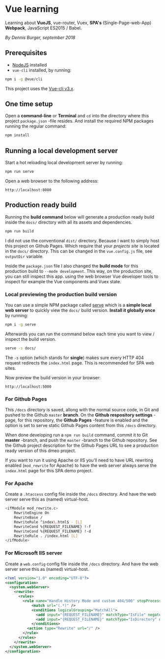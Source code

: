 # Vue learning

Learning about **VueJS**, vue-router, Vuex, **SPA's** (Single-Page-web-App) **Webpack**, JavaScript ES2015 / Babel.

*By Dennis Burger, september 2018*

## Prerequisites

* [NodeJS](https://nodejs.org/en/) installed
* `vue-cli` installed, by running:

```bash
npm i -g @vue/cli
```

This project uses the [Vue-cli v3.x](https://cli.vuejs.org/).

## One time setup

Open a **command-line** or **Terminal** and `cd` into the directory where this project `package.json` -file resides. And install the required NPM packages running the regular command:

``` bash
npm install
```

## Running a local development server

Start a hot reloading local development server by running:

```bash
npm run serve
```

Open a web browser to the following address:

	http://localhost:8080

## Production ready build

Running the **build command** below will generate a production ready build inside the `docs/` directory with all its assets and dependencies.

```bash
npm run build
```

I did not use the conventional `dist/` directory. Because I want to simply host this project on Github Pages. Which require that your *projects site* is located in the `docs/` directory. This can be changed in the `vue.config.js` file, see `outputDir` variable.

Inside the `package.json` file I also changed the **build mode** for this production build to `--mode development`. This way, on the production site, you can still inspect this app. using the web browser Vue developer tools to inspect for example the Vue components and Vuex state.

### Local previewing the production build version

You can use a simple NPM package called [serve](https://www.npmjs.com/package/serve) which is a **simple local web server** to quickly view the `docs/` build version. **Install it globally once** by running:

```bash
npm i -g serve
```

Afterwards you can run the command below each time you want to view / inspect the build version.

```bash
serve -s docs/
```

The `-s` option (which stands for **single**) makes sure every HTTP 404 request redirects the `index.html` page. This is recommended for SPA web sites.

Now preview the build version in your browser:

	http://localhost:5000

### For Github Pages

This `/docs` directory is saved, allong with the normal source code, in Git and pushed to the Github `master` **branch**. On the **Github respository settings** -page, for this repository, the **Github Pages** -feature is enabled and the option is set to serve static Github Pages content from this `/docs` directory. 

When done developing run a `npm run build` command, commit it to Git **master** -branch, and push the `master` -branch to the Github repository. See the Github project description for the Github Pages URL to see a production ready version of this dmeo project.

If you want to run it using Apache or IIS you'll need to have URL rewriting enabled (`mod_rewrite` for Apache) to have the web server always serve the `index.html` page for this SPA demo project.

### For Apache

Create a `.htaccess` config file inside the `/docs` directory. And have the web server serve this as (named) virtual-host.

```bash
<ifModule mod_rewrite.c>
	RewriteEngine On
	RewriteBase /
	RewriteRule ^index\.html$ - [L]
	RewriteCond %{REQUEST_FILENAME} !-f
	RewriteCond %{REQUEST_FILENAME} !-d
	RewriteRule . /index.html [L]
</ifModule>
```

### For Microsoft IIS server

Create a `web.config` config file inside the `/docs` directory. And have the web server serve this as (named) virtual-host.

```xml
<?xml version="1.0" encoding="UTF-8"?>
<configuration>
  <system.webServer>
    <rewrite>
      <rules>
        <rule name="Handle History Mode and custom 404/500" stopProcessing="true">
            <match url="(.*)" />
            <conditions logicalGrouping="MatchAll">
              <add input="{REQUEST_FILENAME}" matchType="IsFile" negate="true" />
              <add input="{REQUEST_FILENAME}" matchType="IsDirectory" negate="true" />
            </conditions>
          <action type="Rewrite" url="/" />
        </rule>
      </rules>
    </rewrite>
  </system.webServer>
</configuration>
```
